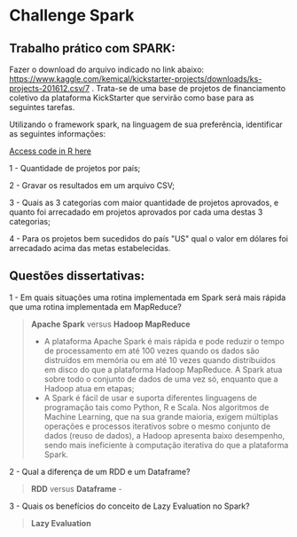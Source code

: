 # Challenge Spark

## Trabalho prático com SPARK:
Fazer o download do arquivo indicado no link abaixo: https://www.kaggle.com/kemical/kickstarter-projects/downloads/ks-projects-201612.csv/7 . Trata-se de uma base de projetos de financiamento coletivo da plataforma KickStarter que servirão como base para as seguintes tarefas.

Utilizando o framework spark, na linguagem de sua preferência, identificar as seguintes informações:

[Access code in R here](https://github.com/mfigueiro/ChallengingSpark/blob/master/Code%20in%20R)

1 - Quantidade de projetos por país;

2 - Gravar os resultados em um arquivo CSV;

3 - Quais as 3 categorias com maior quantidade de projetos aprovados, e quanto foi arrecadado em projetos aprovados por cada uma destas 3 categorias;

4 - Para os projetos bem sucedidos do país "US" qual o valor em dólares foi arrecadado acima das metas estabelecidas.

## Questões dissertativas:

1 - Em quais situações uma rotina implementada em Spark será mais rápida que uma rotina implementada em MapReduce?

> **Apache Spark** versus **Hadoop MapReduce**
> + A plataforma Apache Spark é mais rápida e pode reduzir o tempo de processamento em até 100 vezes quando os dados são distruídos em memória ou em até 10 vezes quando distribuídos em disco do que a plataforma Hadoop MapReduce. A Spark atua sobre todo o conjunto de dados de uma vez só, enquanto que a Hadoop atua em etapas;
> + A Spark é fácil de usar e suporta diferentes linguagens de programação tais como Python, R e Scala. Nos algoritmos de Machine Learning, que na sua grande maioria, exigem múltiplas operações e processos iterativos sobre o mesmo conjunto de dados (reuso de dados), a Hadoop apresenta baixo desempenho, sendo mais ineficiente à computação iterativa do que a plataforma Spark.   

2 - Qual a diferença de um RDD e um Dataframe?

> **RDD** versus **Dataframe** - 

3 - Quais os benefícios do conceito de Lazy Evaluation no Spark?

> **Lazy Evaluation**
>
>

